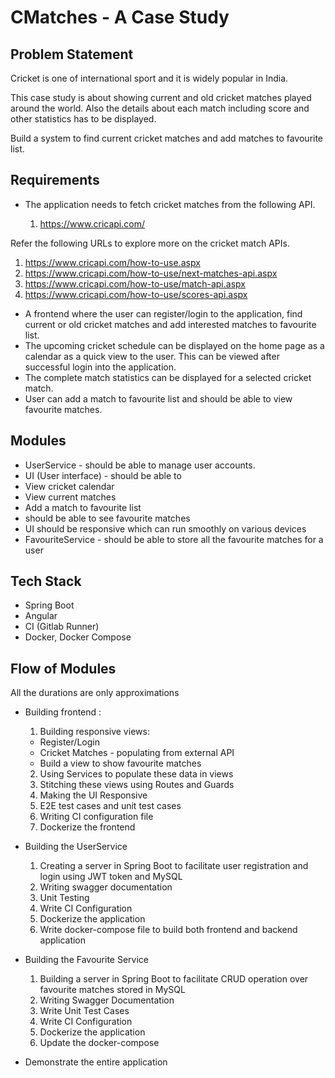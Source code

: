 # CMatches - A Case Study

## Problem Statement

Cricket is one of international sport and it is widely popular in India.
 
This case study is about showing current and old cricket matches played around the world. Also the details about each match including score and other statistics has to be displayed.

Build a system to find current cricket matches and add matches to favourite list.

## Requirements

- The application needs to fetch cricket matches from the following API.
  
  1. https://www.cricapi.com/

Refer the following URLs to explore more on the cricket match APIs.
  1. https://www.cricapi.com/how-to-use.aspx
  2. https://www.cricapi.com/how-to-use/next-matches-api.aspx
  3. https://www.cricapi.com/how-to-use/match-api.aspx
  4. https://www.cricapi.com/how-to-use/scores-api.aspx

- A frontend where the user can register/login to the application, find current or old cricket matches and add interested matches to favourite list.
- The upcoming cricket schedule can be displayed on the home page as a calendar as a quick view to the user. This can be viewed after successful login into the application.
- The complete match statistics can be displayed for a selected cricket match.
- User can add a match to favourite list and should be able to view favourite matches.

## Modules

- UserService - should be able to manage user accounts.
- UI (User interface) -  should be able to
-   View cricket calendar
-   View current matches
-   Add a match to favourite list
-   should be able to see favourite matches
-   UI should be responsive which can run smoothly on various devices 
- FavouriteService - should be able to store all the favourite matches for a user

## Tech Stack

- Spring Boot
- Angular
- CI (Gitlab Runner)
- Docker, Docker Compose

## Flow of Modules

All the durations are only approximations

- Building frontend : 
  1. Building responsive views:
    - Register/Login
    - Cricket Matches - populating from external API
    - Build a view to show favourite matches
  2. Using Services to populate these data in views
  3. Stitching these views using Routes and Guards
  4. Making the UI Responsive
  5. E2E test cases and unit test cases
  6. Writing CI configuration file
  7. Dockerize the frontend

- Building the UserService
  1. Creating a server in Spring Boot to facilitate user registration and login using JWT token and MySQL
  2. Writing swagger documentation
  3. Unit Testing
  4. Write CI Configuration
  5. Dockerize the application
  6. Write docker-compose file to build both frontend and backend application

- Building the Favourite Service
  1. Building a server in Spring Boot to facilitate CRUD operation over favourite matches stored in MySQL
  2. Writing Swagger Documentation
  3. Write Unit Test Cases
  4. Write CI Configuration
  5. Dockerize the application
  6. Update the docker-compose

- Demonstrate the entire application